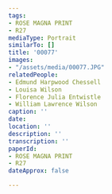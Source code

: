 ```yaml
---
tags:
- ROSE MAGNA PRINT
- R27
mediaType: Portrait
similarTo: []
title: '00077'
images:
- "/assets/media/00077.JPG"
relatedPeople:
- Edmund Harpwood Chessell
- Louisa Wilson
- Florence Julia Entwistle
- William Lawrence Wilson
caption: ''
date: 
location: ''
description: ''
transcription: ''
paperId:
- ROSE MAGNA PRINT
- R27
dateApprox: false

---
```

